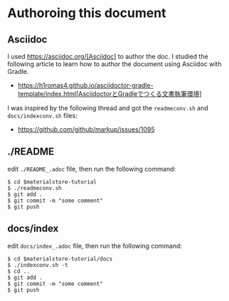 # Authoroing this document

## Asciidoc

I used https://asciidoc.org/[Asciidoc] to author the doc. I studied the following article to learn how to author the document using Asciidoc with Gradle.

- https://h1romas4.github.io/asciidoctor-gradle-template/index.html[AsciidoctorとGradleでつくる文書執筆環境]

I was inspired by the following thread and got the `readmeconv.sh` and `docs/indexconv.sh` files:

- https://github.com/github/markup/issues/1095

## ./README

edit `./README_.adoc` file, then run the following command:

```
$ cd $materialstore-tutorial
$ ./readmeconv.sh
$ git add .
$ git commit -m "some comment"
$ git push
```

## docs/index

edit `docs/index_.adoc` file, then run the following command:

```
$ cd $materialstore-tutorial/docs
$ ./indexconv.sh -t
$ cd ..
$ git add .
$ git commit -m "some comment"
$ git push
```

